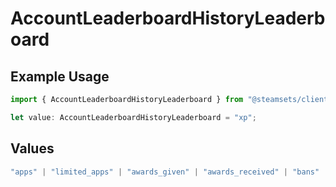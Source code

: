 # AccountLeaderboardHistoryLeaderboard

## Example Usage

```typescript
import { AccountLeaderboardHistoryLeaderboard } from "@steamsets/client-ts/models/components";

let value: AccountLeaderboardHistoryLeaderboard = "xp";
```

## Values

```typescript
"apps" | "limited_apps" | "awards_given" | "awards_received" | "bans" | "game_bans" | "vac_bans" | "foil_badges" | "normal_badges" | "badges" | "playtime" | "points_given" | "points_received" | "steam_sets" | "xp"
```